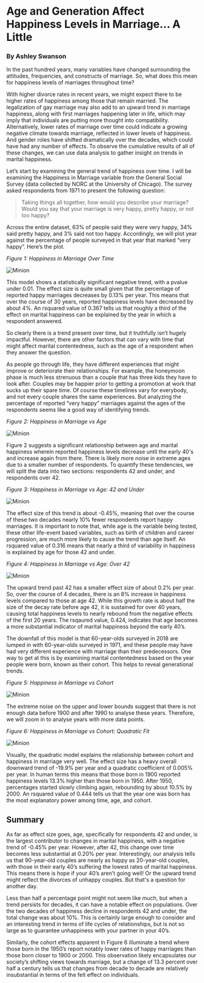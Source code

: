 # Age and Generation Affect Happiness Levels in Marriage… A Little 

### By Ashley Swanson


In the past hundred years, many variables have changed surrounding the attitudes, frequencies, and constructs of marriage. So, what does this mean for happiness levels of marriages throughout time? 

With higher divorce rates in recent years, we might expect there to be higher rates of happiness among those that remain married. The legalization of gay marriage may also add to an upward trend in marriage happiness, along with first marriages happening later in life, which may imply that individuals are putting more thought into compatibility. Alternatively, lower rates of marriage over time could indicate a growing negative climate towards marriage, reflected in lower levels of happiness. And gender roles have shifted dramatically over the decades, which could have had any number of effects. To observe the cumulative results of all of these changes, we can use data analysis to gather insight on trends in marital happiness. 

Let’s start by examining the general trend of happiness over time. I will be examining the Happiness in Marriage variable from the General Social Survey (data collected by NORC at the University of Chicago). The survey asked respondents from 1971 to present the following question:

>Taking things all together, how would you describe your marriage? Would you say that your marriage is very happy, pretty happy, or not too happy?

Across the entire dataset, 63% of people said they were very happy, 34% said pretty happy, and 3% said not too happy. Accordingly, we will plot year against the percentage of people surveyed in that year that marked “very happy”. Here’s the plot.

_Figure 1: Happiness in Marriage Over Time_

![Minion](https://github.com/ASHSWAN1999/ThinkStats2/blob/master/project1/fig1.png)


This model shows a statistically significant negative trend, with a pvalue under 0.01. The effect size is quite small given that the percentage of reported happy marriages decreases by 0.13% per year. This means that over the course of 30 years, reported happiness levels have decreased by about 4%. An rsquared value of 0.367 tells us that roughly a third of the effect on marital happiness can be explained by the year in which a respondent answered.  

So clearly there is a trend present over time, but it truthfully isn’t hugely impactful. However, there are other factors that can vary with time that might affect marital contentedness, such as the age of a respondent when they answer the question. 

As people go through life, they have different experiences that might improve or deteriorate their relationships. For example, the honeymoon phase is much less strenuous than a couple that has three kids they have to look after. Couples may be happier prior to getting a promotion at work that sucks up their spare time. Of course these timelines vary for everybody, and not every couple shares the same experiences. But analyzing the percentage of reported “very happy” marriages against the ages of the respondents seems like a good way of identifying trends. 

_Figure 2: Happiness in Marriage vs Age_

![Minion](https://github.com/ASHSWAN1999/ThinkStats2/blob/master/project1/fig2.png)


Figure 2 suggests a significant relationship between age and marital happiness wherein reported happiness levels decrease until the early 40's and increase again from there. There is likely more noise in extreme ages due to a smaller number of respondents. To quantify these tendencies, we will split the data into two sections: respondents 42 and under, and respondents over 42. 

_Figure 3: Happiness in Marriage vs Age: 42 and Under_

![Minion](https://github.com/ASHSWAN1999/ThinkStats2/blob/master/project1/fig3.png)


The effect size of this trend is about -0.45%, meaning that over the course of these two decades nearly 10% fewer respondents report happy marriages. It is important to note that, while age is the variable being tested, these other life-event based variables, such as birth of children and career progression, are much more likely to cause the trend than age itself. An rsquared value of 0.316 means that nearly a third of variability in happiness is explained by age for those 42 and under. 

_Figure 4: Happiness in Marriage vs Age: Over 42_

![Minion](https://github.com/ASHSWAN1999/ThinkStats2/blob/master/project1/fig4.png)


The upward trend past 42 has a smaller effect size of about 0.2% per year. So, over the course of 4 decades, there is an 8% increase in happiness levels compared to those at age 42. While this growth rate is about half the size of the decay rate before age 42, it is sustained for over 40 years, causing total happiness levels to nearly rebound from the negative effects of the first 20 years. The rsqaured value, 0.424, indicates that age becomes a more substantial indicator of marital happiness beyond the early 40’s.

The downfall of this model is that 60-year-olds surveyed in 2018 are lumped in with 60-year-olds surveyed in 1971, and these people may have had very different experience with marriage than their predecessors. One way to get at this is by examining marital contentedness based on the year people were born, known as their cohort. This helps to reveal generational trends. 

_Figure 5: Happiness in Marriage vs Cohort_

![Minion](https://github.com/ASHSWAN1999/ThinkStats2/blob/master/project1/fig5.png)


The extreme noise on the upper and lower bounds suggest that there is not enough data before 1900 and after 1990 to analyse these years. Therefore, we will zoom in to analyse years with more data points.

_Figure 6: Happiness in Marriage vs Cohort: Quadratic Fit_

![Minion](https://github.com/ASHSWAN1999/ThinkStats2/blob/master/project1/fig6.png)


Visually, the quadratic model explains the relationship between cohort and happiness in marriage very well. The effect size has a heavy overall downward trend of -19.9% per year and a quadratic coefficient of 0.005% per year. In human terms this means that those born in 1900 reported happiness levels 13.3% higher than those born in 1950. After 1950, percentages started slowly climbing again, rebounding by about 10.5% by 2000. An rsquared value of 0.444 tells us that the year one was born has the most explanatory power among time, age, and cohort.

## Summary

As far as effect size goes, age, specifically for respondents 42 and under, is the largest contributor to changes in marital happiness, with a negative trend of -0.45% per year. However, after 42, this change over time becomes less substantial at 0.20% per year. Interestingly, our analysis tells us that 90-year-old couples are nearly as happy as 20-year-old couples, with those in their early 40’s suffering the lowest rates of marital happiness. This means there is hope if your 40’s aren’t going well! Or the upward trend might reflect the divorces of unhappy couples. But that's a question for another day. 

Less than half a percentage point might not seem like much, but when a trend persists for decades, it can have a notable effect on populations. Over the two decades of happiness decline in respondents 42 and under, the total change was about 10%. This is certainly large enough to consider and an interesting trend in terms of life cycles of relationships, but is not so large as to guarantee unhappiness with your partner in your 40’s. 

Similarly, the cohort effects apparent in Figure 6 illuminate a trend where those born in the 1950’s report notably lower rates of happy marriages than those born closer to 1900 or 2000. This observation likely encapsulates our society’s shifting views towards marriage, but a change of 13.3 percent over half a century tells us that changes from decade to decade are relatively insubstantial in terms of the felt effect on individuals. 


